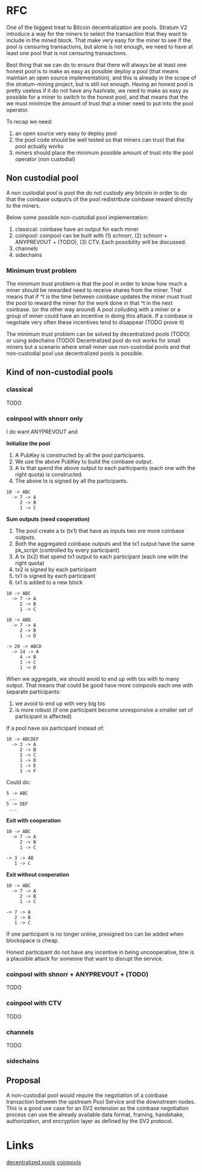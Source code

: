 # RFC

One of the biggest treat to Bitcoin decentralization are pools. Stratum V2 introduce a way for the
miners to select the transaction that they want to include in the mined block. That make very easy
for the miner to see if the pool is censuring transactions, but alone is not enough, we need to have at least
one pool that is not censuring transactions. 

Best thing that we can do to ensure that there will always be at least one honest pool is to make
as easy as possible deploy a pool (that means maintain an open source implementation), and this is
already in the scope of the stratum-mining project, but is still not enough.
Having an honest pool is pretty useless if it do not have any hashrate, we need to make as easy as
possible for a miner to switch to the honest pool, and that means that the we must minimize the
amount of trust that a miner need to put into the pool operator.

To recap we need:
1. an open source very easy to deploy pool
2. the pool code should be well tested so that miners can trust that the pool actually works
3. miners should place the minimum possible amount of trust into the pool operator (non custodial)

## Non custodial pool
A non custodial pool is pool the do not custody any bitcoin in order to do that the coinbase
output/s of the pool redistribute coinbase reward directly to the miners. 

Below some possible non-custodial pool implementation:
1. classical: coinbase have an output for each miner
2. coinpool: coinpool can be built with (1) schnorr, (2) schnorr + ANYPREVOUT + (TODO), (3) CTV. Each
   possibility will be discussed.
3. channels
4. sidechains

### Minimum trust problem
The minimum trust problem is that the pool in order to know how much a miner should be rewarded need 
to receive shares from the miner.
That means that if ^t is the time between coinbase updates the miner must trust the pool to reward
the miner for the work done in that ^t in the next coinbase. (or the other way around)
A pool colluding with a miner or a group of miner could have an incentive in doing this attack. If a
coinbase is negotiate very often these incentives tend to disappear (TODO prove it)

The minimum trust problem can be solved by decentralized pools (TODO) or using sidechains (TODO)
Decentralized pool do not works for small miners but a scenario where small miner use non-custodial
pools and that non-custodial pool use decentralized pools is possible.

## Kind of non-custodial pools

### classical

TODO

### coinpool with shnorr only


I do want ANYPREVOUT and 

**Initialize the pool**
1. A PubKey is constructed by all the pool participants.
2. We use the above PubKey to build the coinbase output.
3. A tx that spend the above output to each participants (each one with the right quota) is
   constructed.
4. The above tx is signed by all the participants.

```
10 -> ABC
  -> 7 -> A
     2 -> B
     1 -> C
```

**Sum outputs (need cooperation)**
1. The pool create a tx (tx1) that have as inputs two ore more coinbase outputs.
2. Both the aggregated coinbase outputs and the tx1 output have the same pk_script (controlled by
   every participant)
3. A tx (tx2) that spend tx1 output to each participant (each one with the right quota)
4. tx2 is signed by each participant
5. tx1 is signed by each participant
6. tx1 is added to a new block
```
10 -> ABC
  -> 7 -> A
     2 -> B
     1 -> C

10 -> ABD
  -> 7 -> A
     2 -> B
     1 -> D

-> 20 -> ABCD
  -> 14 -> A
     4 -> B
     1 -> C
     1 -> D
```
When we aggregate, we should avoid to end up with txs with to many output. That means that could be
good have more coinpools each one with separate participants:
1. we avoid to end up with very big txs
2. is more robust (if one participant become unresponsive a smaller set of participant is affected)

If a pool have six participant instead of:
```
10 -> ABCDEF
  -> 3 -> A
     2 -> B
     2 -> C
     1 -> D
     1 -> E
     1 -> F
```

Could do:
```
5 -> ABC
 ...
5 -> DEF
 ...
```

**Exit with cooperation**
```
10 -> ABC
  -> 7 -> A
     2 -> B
     1 -> C

-> 3 -> AB
   1 -> C
```

**Exit without cooperation**
```
10 -> ABC
  -> 7 -> A
     2 -> B
     1 -> C

-> 7 -> A
   2 -> B
   1 -> C
```

If one participant is no longer online, presigned txs can be added when blockspace is cheap.

Honest participant do not have any incentive in being uncooperative, btw is a plausible attack for
someone that want to disrupt the service.

### coinpool with shnorr + ANYPREVOUT + (TODO)

TODO

### coinpool with CTV

TODO

### channels

TODO

### sidechains

## Proposal
A non-custodial pool would require the negotiation of a coinbase transaction between the upstream 
Pool Service and the downstream nodes. This is a good use case for an SV2 extension as the coinbase
negotiation process can use the already available data format, framing, handshake, authorization,
and encryption layer as defined by the SV2 protocol.

# Links
[decentralized pools](https://lists.linuxfoundation.org/pipermail/bitcoin-dev/2021-December/019662.html)
[coinpools](https://coinpool.dev/v0.1.pdf)
